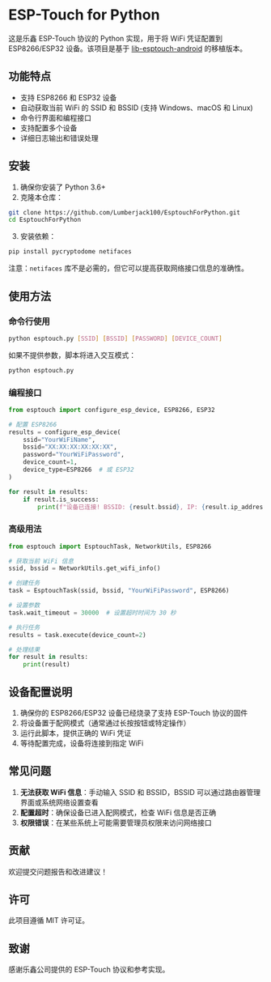 # ESP-Touch for Python

这是乐鑫 ESP-Touch 协议的 Python 实现，用于将 WiFi 凭证配置到 ESP8266/ESP32 设备。该项目是基于 [lib-esptouch-android](https://github.com/EspressifApp/lib-esptouch-android) 的移植版本。

## 功能特点

- 支持 ESP8266 和 ESP32 设备
- 自动获取当前 WiFi 的 SSID 和 BSSID (支持 Windows、macOS 和 Linux)
- 命令行界面和编程接口
- 支持配置多个设备
- 详细日志输出和错误处理

## 安装

1. 确保你安装了 Python 3.6+
2. 克隆本仓库：

```bash
git clone https://github.com/Lumberjack100/EsptouchForPython.git
cd EsptouchForPython
```

3. 安装依赖：

```bash
pip install pycryptodome netifaces
```

注意：`netifaces` 库不是必需的，但它可以提高获取网络接口信息的准确性。

## 使用方法

### 命令行使用

```bash
python esptouch.py [SSID] [BSSID] [PASSWORD] [DEVICE_COUNT]
```

如果不提供参数，脚本将进入交互模式：

```bash
python esptouch.py
```

### 编程接口

```python
from esptouch import configure_esp_device, ESP8266, ESP32

# 配置 ESP8266
results = configure_esp_device(
    ssid="YourWiFiName",
    bssid="XX:XX:XX:XX:XX:XX",
    password="YourWiFiPassword",
    device_count=1,
    device_type=ESP8266  # 或 ESP32
)

for result in results:
    if result.is_success:
        print(f"设备已连接! BSSID: {result.bssid}, IP: {result.ip_address}")
```

### 高级用法

```python
from esptouch import EsptouchTask, NetworkUtils, ESP8266

# 获取当前 WiFi 信息
ssid, bssid = NetworkUtils.get_wifi_info()

# 创建任务
task = EsptouchTask(ssid, bssid, "YourWiFiPassword", ESP8266)

# 设置参数
task.wait_timeout = 30000  # 设置超时时间为 30 秒

# 执行任务
results = task.execute(device_count=2)

# 处理结果
for result in results:
    print(result)
```

## 设备配置说明

1. 确保你的 ESP8266/ESP32 设备已经烧录了支持 ESP-Touch 协议的固件
2. 将设备置于配网模式（通常通过长按按钮或特定操作）
3. 运行此脚本，提供正确的 WiFi 凭证
4. 等待配置完成，设备将连接到指定 WiFi

## 常见问题

1. **无法获取 WiFi 信息**：手动输入 SSID 和 BSSID，BSSID 可以通过路由器管理界面或系统网络设置查看
2. **配置超时**：确保设备已进入配网模式，检查 WiFi 信息是否正确
3. **权限错误**：在某些系统上可能需要管理员权限来访问网络接口

## 贡献

欢迎提交问题报告和改进建议！

## 许可

此项目遵循 MIT 许可证。

## 致谢

感谢乐鑫公司提供的 ESP-Touch 协议和参考实现。 